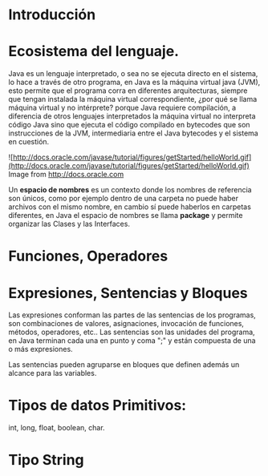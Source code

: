 # Introducción


# Ecosistema del lenguaje.
 
 
Java es un lenguaje interpretado, o sea no se ejecuta directo en el sistema, lo hace a través de otro programa, en Java es la máquina virtual java (JVM), esto permite que el programa corra en diferentes arquitecturas, siempre que tengan instalada la máquina virtual correspondiente, ¿por qué se llama máquina virtual y no intérprete? porque Java requiere compilación, a diferencia de otros lenguajes interpretados la máquina virtual no interpreta código Java sino que ejecuta el código compilado en bytecodes que son instrucciones de la JVM, intermediaria entre el Java bytecodes y el sistema en cuestión.

![http://docs.oracle.com/javase/tutorial/figures/getStarted/helloWorld.gif](http://docs.oracle.com/javase/tutorial/figures/getStarted/helloWorld.gif)
Image from http://docs.oracle.com


Un **espacio de nombres** es un contexto donde los nombres de referencia son únicos, como por ejemplo dentro de una carpeta no puede haber archivos con el mismo nombre, en cambio sí puede haberlos en carpetas diferentes, en Java el espacio de nombres se llama **package** y permite organizar las Clases y las Interfaces.

# Funciones, Operadores

# Expresiones, Sentencias y Bloques
Las expresiones conforman las partes de las sentencias de los programas, son combinaciones de valores, asignaciones, invocación de funciones, métodos, operadores, etc.. Las sentencias son las unidades del programa, en Java terminan cada una en punto y coma ";" y están compuesta de una o más expresiones. 

Las sentencias pueden agruparse en bloques que definen además un alcance para las variables. 

# Tipos de datos Primitivos:

int, long, float, boolean, char. 

# Tipo String




